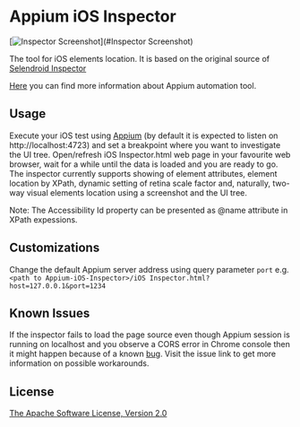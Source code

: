 Appium iOS Inspector
====================

[![Inspector Screenshot](https://raw.githubusercontent.com/mykola-mokhnach/Appium-iOS-Inspector/master/screenshot.png)](#Inspector Screenshot)

The tool for iOS elements location. It is based on the original source of [Selendroid Inspector](https://github.com/selendroid/selendroid)

[Here](http://appium.io) you can find more information about Appium automation tool.

Usage
-----

Execute your iOS test using [Appium](http://appium.io) (by default it is expected to listen on http://localhost:4723) and set a breakpoint where you want to investigate the UI tree. Open/refresh iOS Inspector.html web page in your favourite web browser, wait for a while until the data is loaded and you are ready to go. The inspector currently supports showing of element attributes, element location by XPath, dynamic setting of retina scale factor and, naturally, two-way visual elements location using a screenshot and the UI tree.

Note: The Accessibility Id property can be presented as @name attribute in XPath expessions.

Customizations
--------------

Change the default Appium server address using query parameter `port` e.g.
        ```<path to Appium-iOS-Inspector>/iOS Inspector.html?host=127.0.0.1&port=1234```

Known Issues
------------

If the inspector fails to load the page source even though Appium session is running on localhost and you observe a CORS error in Chrome console then it might happen because of a known [bug](https://bugs.chromium.org/p/chromium/issues/detail?id=67743). Visit the issue link to get more information on possible workarounds.

License
-------

[The Apache Software License, Version 2.0](http://www.apache.org/licenses/LICENSE-2.0)
